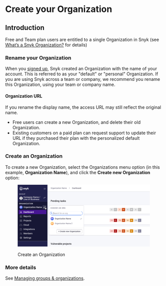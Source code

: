 # Create your Organization

## Introduction

Free and Team plan users are entitled to a single Organization in Snyk (see [What’s a Snyk Organization?](../../../snyk-admin/managing-groups-and-organizations/whats-a-snyk-organization.md) for details)

### Rename your Organization

When you [signed up](../../quickstart/create-a-snyk-account/), Snyk created an Organization with the name of your account. This is referred to as your "default" or "personal" Organization. If you are using Snyk across a team or company, we recommend you rename this Organization, using your team or company name.

#### Organization URL

If you rename the display name, the access URL may still reflect the original name.

* Free users can create a new Organization, and delete their old Organization.
* Existing customers on a paid plan can request support to update their URL if they purchased their plan with the personalized default Organization.

### Create an Organization

To create a new Organization, select the Organizations menu option (in this example, **Organization Name**), and click the **Create  new Organization** option:

<figure><img src="../../../.gitbook/assets/image (1) (2).png" alt=""><figcaption><p>Create an Organization</p></figcaption></figure>

### More details

See [Managing groups & organizations](../../../snyk-admin/managing-groups-and-organizations/).
